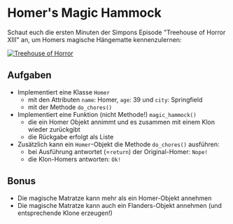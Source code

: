 # Homer's Magic Hammock

Schaut euch die ersten Minuten der Simpons Episode "Treehouse of Horror XIII" an, um Homers magische Hängematte kennenzulernen:

[![Treehouse of Horror](https://img.youtube.com/vi/Kag4x4B5IwA/1.jpg)](https://www.youtube.com/watch?v=Kag4x4B5IwA)

## Aufgaben

- Implementiert eine Klasse `Homer`
  - mit den Attributen `name`: Homer, `age`: 39 und `city`: Springfield
  - mit der Methode `do_chores()`
- Implementiert eine Funktion (nicht Methode!) `magic_hammock()`
  - die ein Homer Objekt annimmt und es zusammen mit einem Klon wieder zurückgibt
  - die Rückgabe erfolgt als Liste
- Zusätzlich kann ein `Homer`-Objekt die Methode `do_chores()` ausführen:
  - bei Ausführung antwortet (=`return`) der Original-Homer: `Nope!`
  - die Klon-Homers antworten: `Ok!`
  
## Bonus

- Die magische Matratze kann mehr als ein Homer-Objekt annehmen
- Die magische Matratze kann auch ein Flanders-Objekt annehmen (und entsprechende Klone erzeugen!)
